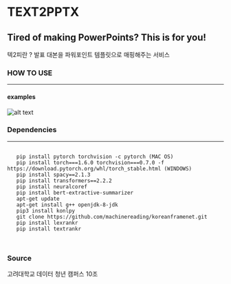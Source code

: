 TEXT2PPTX 
=========
**Tired of making PowerPoints? This is for you!**
---------------------------------------------------

텍2피란 ? 발표 대본을 파워포인트 템플릿으로 매핑해주는 서비스


### HOW TO USE
*****
#### examples
![alt text](https://github.com/yoonkim313/dataCampusProject-Team10/blob/master/%E1%84%89%E1%85%A5%E1%84%87%E1%85%B5%E1%84%89%E1%85%B3%E1%84%89%E1%85%A1%E1%84%8B%E1%85%AD%E1%86%BC%E1%84%8B%E1%85%A8%E1%84%89%E1%85%B5.png)


### Dependencies
*****


<pre><code>
   pip install pytorch torchvision -c pytorch (MAC OS)
   pip install torch===1.6.0 torchvision===0.7.0 -f https://download.pytorch.org/whl/torch_stable.html (WINDOWS)
   pip install spacy==2.1.3
   pip install transformers==2.2.2
   pip install neuralcoref
   pip install bert-extractive-summarizer
   apt-get update
   apt-get install g++ openjdk-8-jdk 
   pip3 install konlpy
   git clone https://github.com/machinereading/koreanframenet.git
   pip install lexrankr
   pip install textrankr
   
   </code></pre> 
  
### Source



   고려대학교 데이터 청년 캠퍼스 10조
